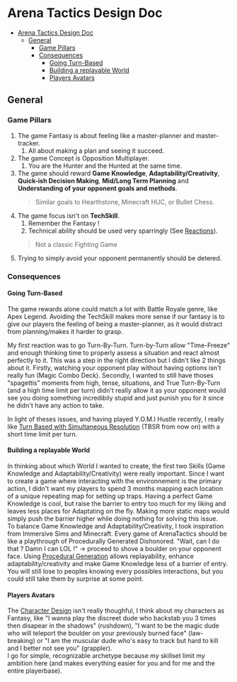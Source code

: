 # Arena Tactics Design Doc

- [Arena Tactics Design Doc](#arena-tactics-design-doc)
  - [General](#general)
    - [Game Pillars](#game-pillars)
    - [Consequences](#consequences)
      - [Going Turn-Based](#going-turn-based)
      - [Building a replayable World](#building-a-replayable-world)
      - [Players Avatars](#players-avatars)

## General

### Game Pillars

1. The game Fantasy is about feeling like a master-planner and master-tracker.
   1. All about making a plan and seeing it succeed.
2. The game Concept is Opposition Multiplayer.
   1. You are the Hunter and the Hunted at the same time.
3. The game should reward **Game Knowledge**, **Adaptability/Creativity**, **Quick-ish Decision Making**, **Mid/Long Term Planning** and **Understanding of your opponent goals and methods**.
    > Similar goals to Hearthstone, Minecraft HUC, or Bullet Chess.
4. The game focus isn't on **TechSkill**.
   1. Remember the Fantasy !
   2. Technical ability should be used very sparringly (See [Reactions](deadlink)).
    > Not a classic Fighting Game
5. Trying to simply avoid your opponent permanently should be detered.

### Consequences

#### Going Turn-Based

The game rewards alone could match a lot with Battle Royale genre, like Apex Legend. Avoiding the TechSkill makes more sense if our fantasy is to give our players the feeling of being a master-planner, as it would distract from planning/makes it harder to grasp.

My first reaction was to go Turn-By-Turn. Turn-by-Turn allow "Time-Freeze" and enough thinking time to properly assess a situation and react almost perfectly to it. This was a step in the right direction but I didn't like 2 things about it. Firstly, watching your opponent play without having options isn't really fun (Magic Combo Deck). Secondly, I wanted to still have thoses "spagettis" moments from high, tense, situations, and True Turn-By-Turn (and a high time limit per turn) didn't really allow it as your opponent would see you doing something incredibily stupid and just punish you for it since he didn't have any action to take.

In light of theses issues, and having played Y.O.M.I Hustle recently, I really like [Turn Based with Simultaneous Resolution](tbsr\tbsr.md) (TBSR from now on) with a short time limit per turn.

#### Building a replayable World

In thinking about which World I wanted to create, the first two Skills (Game Knowledge and Adaptability/Creativity) were really important. Since I want to create a game where interacting with the environnement is the primary action, I didn't want my players to spend 3 months mapping each location of a unique repeating map for setting up traps. Having a perfect Game Knowledge is cool, but raise the barrier to entry too much for my liking and leaves less places for Adaptating on the fly. Making more static maps would simply push the barrier higher while doing nothing for solving this issue.  
To balance Game Knowledge and Adaptability/Creativity, I took inspiration from Immersive Sims and Minecraft. Every game of ArenaTactics should be like a playthrough of Procedurally Generated Dishonored. "Wait, can I do that ? Damn I can LOL !" -> proceed to shove a boulder on your opponent face. Using [Procedural Generation](arena_gen\arena_gen.md) allows replayability, enhance adaptability/creativity and make Game Knowledge less of a barrier of entry. You will still lose to peoples knowing every possibles interactions, but you could still take them by surprise at some point.

#### Players Avatars

The [Character Design](characters\characters.md) isn't really thoughful, I think about my characters as Fantasy, like "I wanna play the discreet dude who backstab you 3 times then disapear in the shadows" (rushdown), "I want to be the magic dude who will teleport the boulder on your previously burned face" (law-breaking) or "I am the muscular dude who's easy to track but hard to kill and I better not see you" (grappler).  
I go for simple, recognizable archetype because my skillset limit my ambition here (and makes everything easier for you and for me and the entire playerbase).
